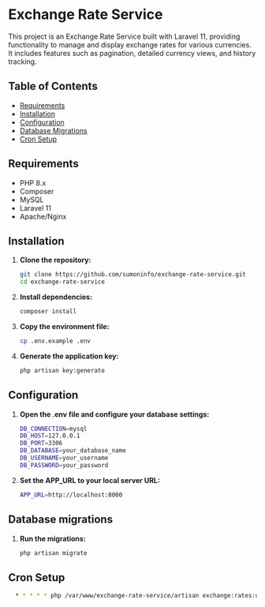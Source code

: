 # Exchange Rate Service

This project is an Exchange Rate Service built with Laravel 11, providing functionality to manage and display exchange
rates for various currencies. It includes features such as pagination, detailed currency views, and history tracking.

## Table of Contents

- [Requirements](#requirements)
- [Installation](#installation)
- [Configuration](#configuration)
- [Database Migrations](#database-migrations)
- [Cron Setup](#cron-setup)

## Requirements

- PHP 8.x
- Composer
- MySQL
- Laravel 11
- Apache/Nginx

## Installation

1. **Clone the repository:**

   ```bash
   git clone https://github.com/sumoninfo/exchange-rate-service.git
   cd exchange-rate-service
2. **Install dependencies:**

   ```bash
   composer install
3. **Copy the environment file:**

    ```bash
    cp .env.example .env
4. **Generate the application key:**

    ```bash
    php artisan key:generate

## Configuration

1. **Open the .env file and configure your database settings:**
    ```bash
    DB_CONNECTION=mysql
    DB_HOST=127.0.0.1
    DB_PORT=3306
    DB_DATABASE=your_database_name
    DB_USERNAME=your_username
    DB_PASSWORD=your_password
2. **Set the APP_URL to your local server URL:**
    ```bash
    APP_URL=http://localhost:8000

## Database migrations

1. **Run the migrations:**
      ```bash
    php artisan migrate

## Cron Setup

  ```bash
    * * * * * php /var/www/exchange-rate-service/artisan exchange:rates:update >> /dev/null 2>&1
